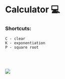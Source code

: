 # Calculator :computer:
### Shortcuts:
```
C - clear
K - exponentiation
P - square root
```
<br>
<br>
<p><img src="https://i.imgur.com/x827py3.gif"></p>
